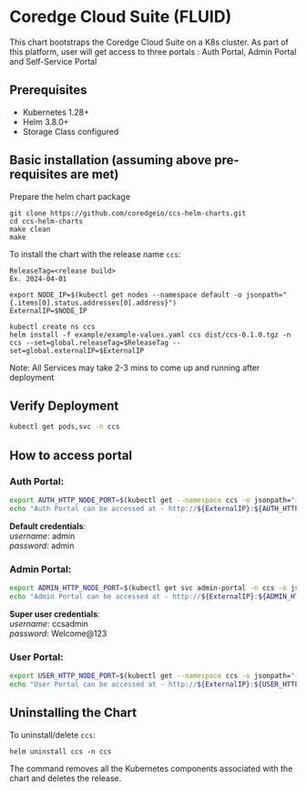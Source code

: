 <!--- app-name: Coredge Cloud Suite-->

# Coredge Cloud Suite (FLUID)
This chart bootstraps the Coredge Cloud Suite on a K8s cluster.
As part of this platform, user will get access to three portals : Auth Portal, Admin Portal and Self-Service Portal

## Prerequisites
- Kubernetes 1.28+
- Helm 3.8.0+
- Storage Class configured

## Basic installation (assuming above pre-requisites are met)
Prepare the helm chart package
```console
git clone https://github.com/coredgeio/ccs-helm-charts.git
cd ccs-helm-charts
make clean
make
```

To install the chart with the release name `ccs`:
```
ReleaseTag=<release build> 
Ex. 2024-04-01

export NODE_IP=$(kubectl get nodes --namespace default -o jsonpath="{.items[0].status.addresses[0].address}")
ExternalIP=$NODE_IP
```
```
kubectl create ns ccs
helm install -f example/example-values.yaml ccs dist/ccs-0.1.0.tgz -n ccs --set=global.releaseTag=$ReleaseTag --set=global.externalIP=$ExternalIP 
```
Note: All Services may take 2-3 mins to come up and running after deployment

## Verify Deployment
```sh
kubectl get pods,svc -n ccs
```

## How to access portal
### Auth Portal:
```sh
export AUTH_HTTP_NODE_PORT=$(kubectl get --namespace ccs -o jsonpath="{.spec.ports[?(@.name=='http')].nodePort}" services keycloak)
echo "Auth Portal can be accessed at - http://${ExternalIP}:${AUTH_HTTP_NODE_PORT}/auth"
```
**Default credentials**:\
*username*: admin\
*password*: admin

### Admin Portal:
```sh
export ADMIN_HTTP_NODE_PORT=$(kubectl get svc admin-portal -n ccs -o jsonpath="{.spec.ports[0].nodePort}")
echo "Admin Portal can be accessed at - http://${ExternalIP}:${ADMIN_HTTP_NODE_PORT}/"
```
**Super user credentials**:\
*username*: ccsadmin\
*password*: Welcome@123

### User Portal:
```sh
export USER_HTTP_NODE_PORT=$(kubectl get --namespace ccs -o jsonpath="{.spec.ports[?(@.name=='http')].nodePort}" services frontend)
echo "User Portal can be accessed at - http://${ExternalIP}:${USER_HTTP_NODE_PORT}/"
```

## Uninstalling the Chart
To uninstall/delete `ccs`:
```console
helm uninstall ccs -n ccs
```
The command removes all the Kubernetes components associated with the chart and deletes the release.
